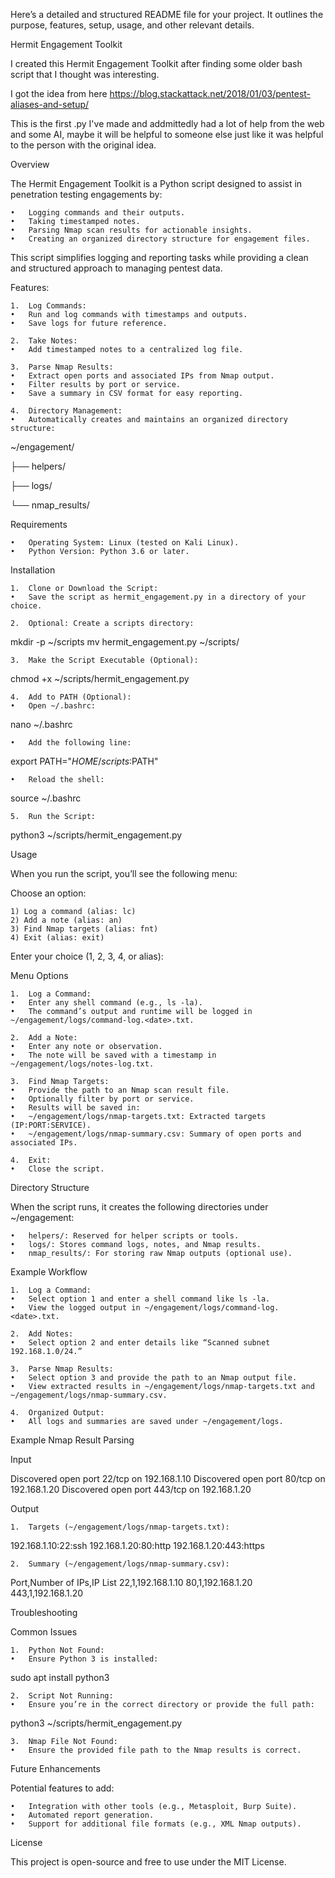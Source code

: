 Here’s a detailed and structured README file for your project. It outlines the purpose, features, setup, usage, and other relevant details.

Hermit Engagement Toolkit

I created this Hermit Engagement Toolkit after finding some older bash script that I thought was interesting.

I got the idea from here https://blog.stackattack.net/2018/01/03/pentest-aliases-and-setup/

This is the first .py I've made and addmittedly had a lot of help from the web and some AI, maybe it will be helpful to someone else
just like it was helpful to the person with the original idea.

Overview

The Hermit Engagement Toolkit is a Python script designed to assist in penetration testing engagements by:

	•	Logging commands and their outputs.
 	•	Taking timestamped notes.
 	•	Parsing Nmap scan results for actionable insights.
 	•	Creating an organized directory structure for engagement files.

This script simplifies logging and reporting tasks while providing a clean and structured approach to managing pentest data.

Features:

	1.	Log Commands:
	•	Run and log commands with timestamps and outputs.
 	•	Save logs for future reference.
 
	2.	Take Notes:
 	•	Add timestamped notes to a centralized log file.
 
	3.	Parse Nmap Results:
 	•	Extract open ports and associated IPs from Nmap output.
 	•	Filter results by port or service.
 	•	Save a summary in CSV format for easy reporting.
 
	4.	Directory Management:
 	•	Automatically creates and maintains an organized directory structure:

~/engagement/

├── helpers/

├── logs/

└── nmap_results/


Requirements

	•	Operating System: Linux (tested on Kali Linux).
 	•	Python Version: Python 3.6 or later.

Installation

	1.	Clone or Download the Script:
 	•	Save the script as hermit_engagement.py in a directory of your choice.
  
 	2.	Optional: Create a scripts directory:

mkdir -p ~/scripts
mv hermit_engagement.py ~/scripts/


	3.	Make the Script Executable (Optional):

chmod +x ~/scripts/hermit_engagement.py


	4.	Add to PATH (Optional):
	•	Open ~/.bashrc:

nano ~/.bashrc


	•	Add the following line:

export PATH="$HOME/scripts:$PATH"


	•	Reload the shell:

source ~/.bashrc


	5.	Run the Script:

python3 ~/scripts/hermit_engagement.py

Usage

When you run the script, you’ll see the following menu:

Choose an option:

	1) Log a command (alias: lc)
	2) Add a note (alias: an)
	3) Find Nmap targets (alias: fnt)
	4) Exit (alias: exit)
 
Enter your choice (1, 2, 3, 4, or alias):

Menu Options

	1.	Log a Command:
	•	Enter any shell command (e.g., ls -la).
	•	The command’s output and runtime will be logged in ~/engagement/logs/command-log.<date>.txt.
 
	2.	Add a Note:
	•	Enter any note or observation.
	•	The note will be saved with a timestamp in ~/engagement/logs/notes-log.txt.
 
	3.	Find Nmap Targets:
	•	Provide the path to an Nmap scan result file.
	•	Optionally filter by port or service.
	•	Results will be saved in:
	•	~/engagement/logs/nmap-targets.txt: Extracted targets (IP:PORT:SERVICE).
	•	~/engagement/logs/nmap-summary.csv: Summary of open ports and associated IPs.
 
	4.	Exit:
	•	Close the script.

Directory Structure

When the script runs, it creates the following directories under ~/engagement:

	•	helpers/: Reserved for helper scripts or tools.
	•	logs/: Stores command logs, notes, and Nmap results.
	•	nmap_results/: For storing raw Nmap outputs (optional use).

Example Workflow

	1.	Log a Command:
	•	Select option 1 and enter a shell command like ls -la.
	•	View the logged output in ~/engagement/logs/command-log.<date>.txt.
 
	2.	Add Notes:
	•	Select option 2 and enter details like “Scanned subnet 192.168.1.0/24.”
 
	3.	Parse Nmap Results:
	•	Select option 3 and provide the path to an Nmap output file.
	•	View extracted results in ~/engagement/logs/nmap-targets.txt and ~/engagement/logs/nmap-summary.csv.
 
	4.	Organized Output:
	•	All logs and summaries are saved under ~/engagement/logs.

Example Nmap Result Parsing

Input

Discovered open port 22/tcp on 192.168.1.10
Discovered open port 80/tcp on 192.168.1.20
Discovered open port 443/tcp on 192.168.1.20

Output

	1.	Targets (~/engagement/logs/nmap-targets.txt):

192.168.1.10:22:ssh
192.168.1.20:80:http
192.168.1.20:443:https


	2.	Summary (~/engagement/logs/nmap-summary.csv):

Port,Number of IPs,IP List
22,1,192.168.1.10
80,1,192.168.1.20
443,1,192.168.1.20

Troubleshooting

Common Issues

	1.	Python Not Found:
	•	Ensure Python 3 is installed:

sudo apt install python3


	2.	Script Not Running:
	•	Ensure you’re in the correct directory or provide the full path:

python3 ~/scripts/hermit_engagement.py


	3.	Nmap File Not Found:
	•	Ensure the provided file path to the Nmap results is correct.

Future Enhancements

Potential features to add:

	•	Integration with other tools (e.g., Metasploit, Burp Suite).
	•	Automated report generation.
	•	Support for additional file formats (e.g., XML Nmap outputs).

License

This project is open-source and free to use under the MIT License.
